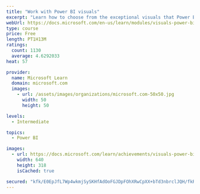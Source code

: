 ```yaml
---
title: "Work with Power BI visuals"
excerpt: "Learn how to choose from the exceptional visuals that Power BI makes available to you. Formatting visuals will direct the user’s attention to exactly where you want it, while helping to make the visual easier to read and interpret. You will also learn about how to use key performance indicators (KPIs)."
webUrl: https://docs.microsoft.com/en-us/learn/modules/visuals-power-bi/
type: course
price: Free
length: PT1H13M
ratings:
  count: 1130
  average: 4.6292033
heat: 57

provider:
  name: Microsoft Learn
  domain: microsoft.com
  images:
    - url: /assets/images/organizations/microsoft.com-50x50.jpg
      width: 50
      height: 50

levels:
  - Intermediate

topics:
  - Power BI

images:
  - url: https://docs.microsoft.com/learn/achievements/visuals-power-bi-social.png
    width: 640
    height: 318
    isCached: true

secured: "kfk/E0EpJfL7Wp4wkmjSySKHfAdOoFGJDpFOhXRwCpXX+bTd3nbrclJQH/fkR8wZV14UAxqXsTxcVcLGsRqpCb+w3TEIQ2lpUexNoCLJ+/gGC/vii7wb9RiJ08NVBWpVVijEZP31fDRKqylLQhB11xn/i9vdzYVm7D3NK8Qx/HI8aMie8zmu0DUY3oOTvlBE4IA+L/1W8KK2fzCecvjefFuQLe+5DFWv8+mJTbokkjq+DvJyeW7vuUSijhOqle1796Qh4Mw88scFH+2qZ6pGjhazFNWiQOmKMuOEpVfJdkfwqUcbL/gqYFiCMRmnjmtz5wyyDimCTxHeHfZevBr3rgO8wN4dIl+Qo0ddT+y3dDkUmWx5FCTz5u3fEfOEA0bY2vqg0DvKD55JAuDa3LlfYEJdkeZpAzu2CE/P/NvXcIg=;GWKwnDr7EX311PzQ4HxWXQ=="
---
```


